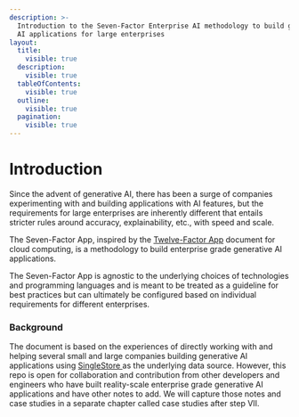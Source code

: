 ```yaml
---
description: >-
  Introduction to the Seven-Factor Enterprise AI methodology to build generative
  AI applications for large enterprises
layout:
  title:
    visible: true
  description:
    visible: true
  tableOfContents:
    visible: true
  outline:
    visible: true
  pagination:
    visible: true
---
```


# Introduction

Since the advent of generative AI, there has been a surge of companies experimenting with and building applications with AI features, but the requirements for large enterprises are inherently different that entails stricter rules around accuracy, explainability, etc., with speed and scale.

The Seven-Factor App, inspired by the [Twelve-Factor App](https://12factor.net/) document for cloud computing, is  a methodology to build enterprise grade generative AI applications.&#x20;

The Seven-Factor App is agnostic to the underlying choices of technologies and programming languages and is meant to be treated as a guideline for best practices but can ultimately be configured based on individual requirements for different enterprises.

### Background

The document is based on the experiences of directly working with and helping several small and large companies building generative AI applications using [SingleStore ](https://singlestore.com)as the underlying data source. However, this repo is open for collaboration and contribution from other developers and engineers who have built reality-scale enterprise grade generative AI applications and have other notes to add. We will capture those notes and case studies in a separate chapter called case studies after step VII.

